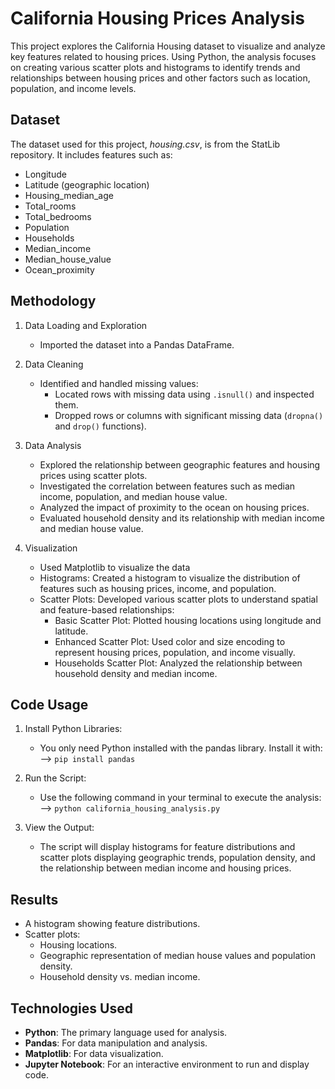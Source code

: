 # California Housing Prices Analysis
This project explores the California Housing dataset to visualize and analyze key features related to housing prices. Using Python, the analysis focuses on creating various scatter plots and histograms to identify trends and relationships between housing prices and other factors such as location, population, and income levels.

## Dataset 
The dataset used for this project, _housing.csv_, is from the StatLib repository. It includes features such as:
- Longitude
- Latitude (geographic location)
- Housing_median_age
- Total_rooms
- Total_bedrooms
- Population
- Households
- Median_income
- Median_house_value
- Ocean_proximity

## Methodology 
1. Data Loading and Exploration
   - Imported the dataset into a Pandas DataFrame.

2. Data Cleaning
   - Identified and handled missing values:
       - Located rows with missing data using ```.isnull()``` and inspected them.
       - Dropped rows or columns with significant missing data (```dropna()``` and ```drop()``` functions).

3. Data Analysis
   - Explored the relationship between geographic features and housing prices using scatter plots.
   - Investigated the correlation between features such as median income, population, and median house value.
   - Analyzed the impact of proximity to the ocean on housing prices.
   - Evaluated household density and its relationship with median income and median house value.

4. Visualization
   - Used Matplotlib to visualize the data
   - Histograms: Created a histogram to visualize the distribution of features such as housing prices, income, and population.
   - Scatter Plots: Developed various scatter plots to understand spatial and feature-based relationships:
       - Basic Scatter Plot: Plotted housing locations using longitude and latitude.
       - Enhanced Scatter Plot: Used color and size encoding to represent housing prices, population, and income visually.
       - Households Scatter Plot: Analyzed the relationship between household density and median income.

## Code Usage
1. Install Python Libraries:
   - You only need Python installed with the pandas library. Install it with: --> ```pip install pandas```

2. Run the Script:
   - Use the following command in your terminal to execute the analysis: --> ```python california_housing_analysis.py```

3. View the Output:
   - The script will display histograms for feature distributions and scatter plots displaying geographic trends, population density, and the relationship between median income and housing prices.

## Results 
- A histogram showing feature distributions.
- Scatter plots:
   - Housing locations.
   - Geographic representation of median house values and population density.
   - Household density vs. median income.

## Technologies Used
- **Python**: The primary language used for analysis.
- **Pandas**: For data manipulation and analysis.
- **Matplotlib**: For data visualization.
- **Jupyter Notebook**: For an interactive environment to run and display code.
